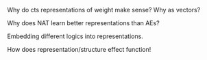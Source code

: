 Why do cts representations of weight make sense? Why as vectors?

Why does NAT learn better representations than AEs?

Embedding different logics into representations.

How does representation/structure effect function!
